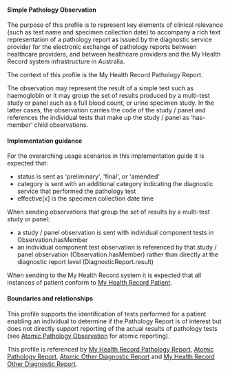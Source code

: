 #### Simple Pathology Observation
The purpose of this profile is to represent key elements of clinical relevance (such as test name and specimen collection date) to accompany a rich text representation of a pathology report as issued by the diagnostic service provider for the electronic exchange of pathology reports between healthcare providers, and between healthcare providers and the My Health Record system infrastructure in Australia.

The context of this profile is the My Health Record Pathology Report.

The observation may represent the result of a simple test such as haemoglobin or it may group the set of results produced by a multi-test study or panel such as a full blood count, or urine specimen study. In the latter cases, the observation carries the code of the study / panel and references the individual tests that make up the study / panel as ‘has-member’ child observations.

#### Implementation guidance
For the overarching usage scenarios in this implementation guide it is expected that:
* status is sent as 'preliminary', 'final', or 'amended'
* category is sent with an additional category indicating the diagnostic service that performed the pathology test
* effective[x] is the specimen collection date time
 
When sending observations that group the set of results by a multi-test study or panel:
* a study / panel observation is sent with individual component tests in Observation.hasMember
* an individual component test observation is referenced by that study / panel observation (Observation.hasMember) rather than directly at the diagnostic report level (DiagnosticReport.result)

When sending to the My Health Record system it is expected that all instances of patient conform to [My Health Record Patient](StructureDefinition-patient-mhr-1.html).

#### Boundaries and relationships
This profile supports the identification of tests performed for a patient enabling an individual to determine if the Pathology Report is of interest but does not directly support reporting of the actual results of pathology tests (see [Atomic Pathology Observation](StructureDefinition-observation-path-atomic-1.html) for atomic reporting).

This profile is referenced by [My Health Record Pathology Report](StructureDefinition-diagnosticreport-path-mhr-1.html), [Atomic Pathology Report](StructureDefinition-diagnosticreport-path-atomic-1.html),  [Atomic Other Diagnostic  Report](StructureDefinition-diagnosticreport-otherdiag-atomic-1.html) and [My Health Record Other Diagnostic Report](StructureDefinition-diagnosticreport-otherdiag-mhr-1.html).

